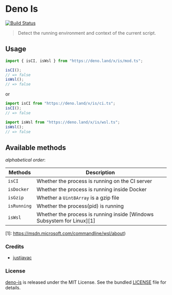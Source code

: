 # Deno Is

[![Build Status](https://travis-ci.com/justjavac/deno-is.svg?branch=master)](https://travis-ci.com/justjavac/deno-is)

> Detect the running environment and context of the current script.

## Usage

```ts
import { isCI, isWsl } from "https://deno.land/x/is/mod.ts";

isCI();
// => false
isWsl();
// => false
```

or

```ts
import isCI from "https://deno.land/x/is/ci.ts";
isCI();
// => false

import isWsl from "https://deno.land/x/is/wsl.ts";
isWsl();
// => false
```

## Available methods

_alphabetical order_:

| Methods    | Description                                                                            |
|------------|----------------------------------------------------------------------------------------|
| `isCI`     | Whether the process is running on the CI server                                        |
| `isDocker` | Whether the process is running inside Docker                                           |
| `isGzip`   | Whether a `Uint8Array` is a gzip file                                                  |
| `isRunning`| Whether the process(pid) is running                                                    |
| `isWsl`    | Whether the process is running inside [Windows Subsystem for Linux][1]                 |

[1]: https://msdn.microsoft.com/commandline/wsl/about)

### Credits

- [justjavac](https://github.com/justjavac)

### License

[deno-is](https://github.com/justjavac/deno-is) is released under the MIT License. See the bundled [LICENSE](./LICENSE) file for details.
